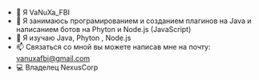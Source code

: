 - 👋 Я VaNuXa_FBI
- 👀 Я занимаюсь програмированием и созданием плагинов на Java и написанием ботов на Phyton и Node.js (JavaScript)
- 🌱 Я изучаю Java, Phyton , Node.js
- 📫 Связаться со мной вы можете написав мне на почту: vanuxafbi@gmail.com
- 💻 Владелец NexusCorp
